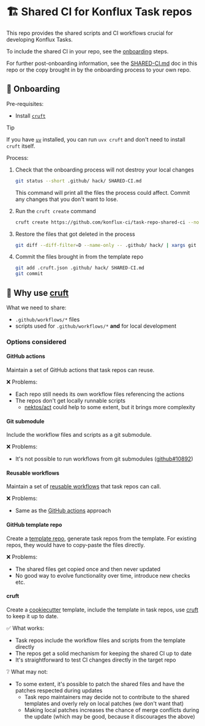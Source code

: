 # 🏗️ Shared CI for Konflux Task repos

This repo provides the shared scripts and CI workflows crucial for developing
Konflux Tasks.

To include the shared CI in your repo, see the [onboarding](#-onboarding) steps.

For further post-onboarding information, see the [SHARED-CI.md](./SHARED-CI.md)
doc in this repo or the copy brought in by the onboarding process to your own repo.

## 🚀 Onboarding

Pre-requisites:

- Install [`cruft`][cruft]

> [!TIP]
> If you have [`uv`][uv] installed, you can run `uvx cruft` and don't need
> to install `cruft` itself.

Process:

1. Check that the onboarding process will not destroy your local changes

   ```bash
   git status --short .github/ hack/ SHARED-CI.md
   ```

   This command will print all the files the process could affect.
   Commit any changes that you don't want to lose.

2. Run the `cruft create` command

   ```bash
   cruft create https://github.com/konflux-ci/task-repo-shared-ci --no-input --overwrite-if-exists
   ```

3. Restore the files that got deleted in the process

   ```bash
   git diff --diff-filter=D --name-only -- .github/ hack/ | xargs git checkout --
   ```

4. Commit the files brought in from the template repo

   ```bash
   git add .cruft.json .github/ hack/ SHARED-CI.md
   git commit
   ```

## 📜 Why use [cruft]

What we need to share:

- `.github/workflows/*` files
- scripts used for `.github/workflows/*` **and** for local development

### Options considered

#### GitHub actions

Maintain a set of GitHub actions that task repos can reuse.

❌ Problems:

- Each repo still needs its own workflow files referencing the actions
- The repos don't get locally runnable scripts
  - [nektos/act] could help to some extent, but it brings more complexity

#### Git submodule

Include the workflow files and scripts as a git submodule.

❌ Problems:

- It's not possible to run workflows from git submodules ([github#10892])

#### Reusable workflows

Maintain a set of [reusable workflows] that task repos can call.

❌ Problems:

- Same as the [GitHub actions](#github-actions) approach

#### GitHub template repo

Create a [template repo], generate task repos from the template.
For existing repos, they would have to copy-paste the files directly.

❌ Problems:

- The shared files get copied once and then never updated
- No good way to evolve functionality over time, introduce new checks etc.

#### cruft

Create a [cookiecutter] template, include the template in task repos, use [cruft]
to keep it up to date.

✅ What works:

- Task repos include the workflow files and scripts from the template directly
- The repos get a solid mechanism for keeping the shared CI up to date
- It's straightforward to test CI changes directly in the target repo

❔ What may not:

- To some extent, it's possible to patch the shared files and have the patches
  respected during updates
  - Task repo maintainers may decide not to contribute to the shared templates and
    overly rely on local patches (we don't want that)
  - Making local patches increases the chance of merge conflicts during the update
    (which may be good, because it discourages the above)

[cruft]: https://cruft.github.io/cruft
[nektos/act]: https://github.com/nektos/act
[github#10892]: https://github.com/orgs/community/discussions/10892
[reusable workflows]: https://docs.github.com/en/actions/how-tos/reuse-automations/reuse-workflows#calling-a-reusable-workflow
[template repo]: https://docs.github.com/en/repositories/creating-and-managing-repositories/creating-a-template-repository
[cookiecutter]: https://cookiecutter.readthedocs.io/en/stable/
[uv]: https://docs.astral.sh/uv/
